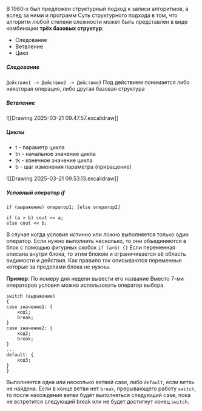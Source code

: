 В 1960-х был предложен структурный подход к записи алгоритмов, а вслед за ними и программ
Суть структурного подхода в том, что алгоритм любой степени сложности может быть представлен в виде комбинации **трёх базовых структур**: 
- Следование
- Ветвление
- Цикл
##### Следование

`Действие1 -> Действие2 -> Действие3`
Под действием понимается либо некоторая операция, либо другая базовая структура
##### Ветвление

![[Drawing 2025-03-21 09.47.57.excalidraw]]
##### Циклы
- t - параметр цикла
- tn - начальное значение цикла
- tk - конечное значение цикла
- b - шаг изменения параметра (приращение)

![[Drawing 2025-03-21 09.53.13.excalidraw]]
##### Условный оператор if
```
if (выражение) оператор1; [else оператор2]

if (a > b) cout << a;
else cout << b;
```

В случае когда условие истинно или ложно выполняется только один оператор. Если нужно выполнить несколько, то они объединяются в блок с помощью фигурных скобок `if (a>b) {}`
Если переменная описана внутри блока, то этим блоком и ограничивается её область видимости и действия. Как правило так описываются переменные которые за пределами блока не нужны.

**Пример**: По номеру дня недели вывести его название
Вместо 7-ми операторов условия можно использовать оператор выбора
```
switch (выражение)
{
case значение1: {
    код1;
    break;
}
case значение2: {
    код2;
    break;
}
...
default: {
    код3;
}
}
```
Выполняется одна или несколько ветвей case, либо `default`, если ветвь не найдена. Если в конце ветви нет `break`, прерывающего работу `switch`, то после нахождения ветви будет выполняться следующий case, пока не встретится следующий break или не будет достигнут конец `switch`.